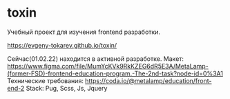 # toxin

Учебный проект для изучения frontend разработки.

https://evgeny-tokarev.github.io/toxin/


Сейчас(01.02.22) находится в активной разработке.
Макет:   https://www.figma.com/file/MumYcKVk9RkKZEG6dR5E3A/MetaLamp-(former-FSD)-frontend-education-program.-The-2nd-task?node-id=0%3A1
Технические требования:   https://coda.io/@metalamp/education/front-end-2
Stack: Pug, Scss, Js, Jquery
